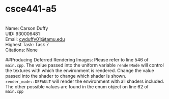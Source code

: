 # csce441-a5
<br />Name: Carson Duffy
<br />UID: 930006481
<br />Email: cwduffy01@tamu.edu
<br />Highest Task: Task 7
<br />Citations: None

##Producing Deferred Rendering Images:
Please refer to line 546 of `main.cpp`. The value passed into the uniform variable `renderMode` will control the textures with which the environment is rendered. Change the value passed into the shader to change which shader is shown. `render_mode::DEFAULT` will render the environment with all shaders included. The other possible values are found in the enum object on line 62 of `main.cpp`